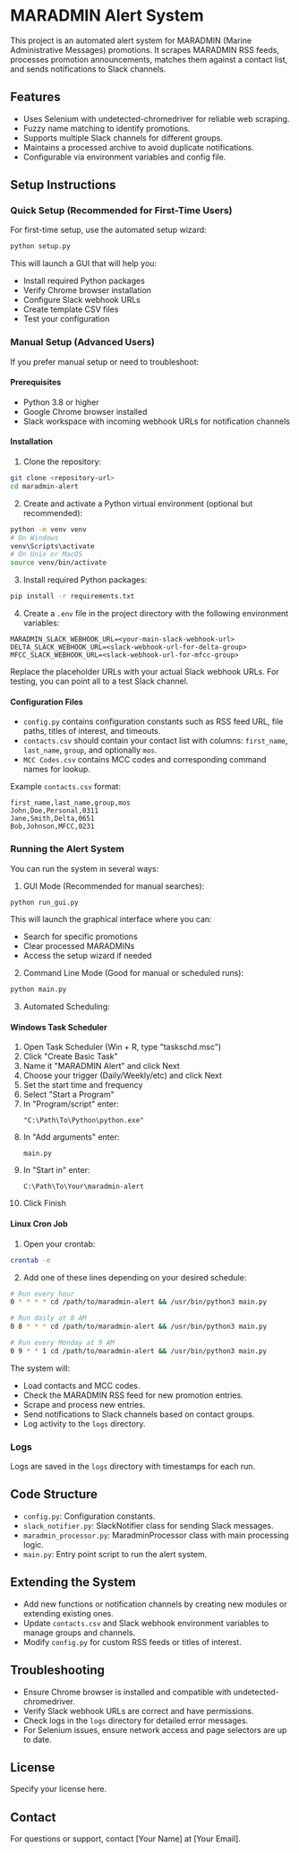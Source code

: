 # MARADMIN Alert System

This project is an automated alert system for MARADMIN (Marine Administrative Messages) promotions. It scrapes MARADMIN RSS feeds, processes promotion announcements, matches them against a contact list, and sends notifications to Slack channels.

## Features

- Uses Selenium with undetected-chromedriver for reliable web scraping.
- Fuzzy name matching to identify promotions.
- Supports multiple Slack channels for different groups.
- Maintains a processed archive to avoid duplicate notifications.
- Configurable via environment variables and config file.

## Setup Instructions

### Quick Setup (Recommended for First-Time Users)

For first-time setup, use the automated setup wizard:

```bash
python setup.py
```

This will launch a GUI that will help you:
- Install required Python packages
- Verify Chrome browser installation
- Configure Slack webhook URLs
- Create template CSV files
- Test your configuration

### Manual Setup (Advanced Users)

If you prefer manual setup or need to troubleshoot:

#### Prerequisites

- Python 3.8 or higher
- Google Chrome browser installed
- Slack workspace with incoming webhook URLs for notification channels

#### Installation

1. Clone the repository:

```bash
git clone <repository-url>
cd maradmin-alert
```

2. Create and activate a Python virtual environment (optional but recommended):

```bash
python -m venv venv
# On Windows
venv\Scripts\activate
# On Unix or MacOS
source venv/bin/activate
```

3. Install required Python packages:

```bash
pip install -r requirements.txt
```

4. Create a `.env` file in the project directory with the following environment variables:

```env
MARADMIN_SLACK_WEBHOOK_URL=<your-main-slack-webhook-url>
DELTA_SLACK_WEBHOOK_URL=<slack-webhook-url-for-delta-group>
MFCC_SLACK_WEBHOOK_URL=<slack-webhook-url-for-mfcc-group>
```

Replace the placeholder URLs with your actual Slack webhook URLs. For testing, you can point all to a test Slack channel.

#### Configuration Files

- `config.py` contains configuration constants such as RSS feed URL, file paths, titles of interest, and timeouts.
- `contacts.csv` should contain your contact list with columns: `first_name`, `last_name`, `group`, and optionally `mos`.
- `MCC Codes.csv` contains MCC codes and corresponding command names for lookup.

Example `contacts.csv` format:
```csv
first_name,last_name,group,mos
John,Doe,Personal,0311
Jane,Smith,Delta,0651
Bob,Johnson,MFCC,0231
```

### Running the Alert System

You can run the system in several ways:

1. GUI Mode (Recommended for manual searches):
```bash
python run_gui.py
```
This will launch the graphical interface where you can:
- Search for specific promotions
- Clear processed MARADMINs
- Access the setup wizard if needed

2. Command Line Mode (Good for manual or scheduled runs):
```bash
python main.py
```

3. Automated Scheduling:

#### Windows Task Scheduler
1. Open Task Scheduler (Win + R, type "taskschd.msc")
2. Click "Create Basic Task"
3. Name it "MARADMIN Alert" and click Next
4. Choose your trigger (Daily/Weekly/etc) and click Next
5. Set the start time and frequency
6. Select "Start a Program"
7. In "Program/script" enter:
   ```
   "C:\Path\To\Python\python.exe"
   ```
8. In "Add arguments" enter:
   ```
   main.py
   ```
9. In "Start in" enter:
   ```
   C:\Path\To\Your\maradmin-alert
   ```
10. Click Finish

#### Linux Cron Job
1. Open your crontab:
```bash
crontab -e
```

2. Add one of these lines depending on your desired schedule:
```bash
# Run every hour
0 * * * * cd /path/to/maradmin-alert && /usr/bin/python3 main.py

# Run daily at 8 AM
0 8 * * * cd /path/to/maradmin-alert && /usr/bin/python3 main.py

# Run every Monday at 9 AM
0 9 * * 1 cd /path/to/maradmin-alert && /usr/bin/python3 main.py
```

The system will:

- Load contacts and MCC codes.
- Check the MARADMIN RSS feed for new promotion entries.
- Scrape and process new entries.
- Send notifications to Slack channels based on contact groups.
- Log activity to the `logs` directory.

### Logs

Logs are saved in the `logs` directory with timestamps for each run.

## Code Structure

- `config.py`: Configuration constants.
- `slack_notifier.py`: SlackNotifier class for sending Slack messages.
- `maradmin_processor.py`: MaradminProcessor class with main processing logic.
- `main.py`: Entry point script to run the alert system.

## Extending the System

- Add new functions or notification channels by creating new modules or extending existing ones.
- Update `contacts.csv` and Slack webhook environment variables to manage groups and channels.
- Modify `config.py` for custom RSS feeds or titles of interest.

## Troubleshooting

- Ensure Chrome browser is installed and compatible with undetected-chromedriver.
- Verify Slack webhook URLs are correct and have permissions.
- Check logs in the `logs` directory for detailed error messages.
- For Selenium issues, ensure network access and page selectors are up to date.

## License

Specify your license here.

## Contact

For questions or support, contact [Your Name] at [Your Email].
